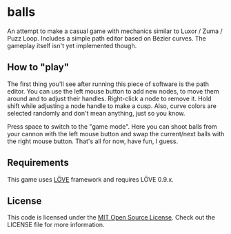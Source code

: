 # balls

An attempt to make a casual game with mechanics similar to Luxor / Zuma / Puzz Loop. Includes a simple path editor based on Bézier curves. The gameplay itself isn't yet implemented though.

## How to "play"

The first thing you'll see after running this piece of software is the path editor. You can use the left mouse button to add new nodes, to move them around and to adjust their handles. Right-click a node to remove it. Hold shift while adjusting a node handle to make a cusp. Also, curve colors are selected randomly and don't mean anything, just so you know.

Press space to switch to the "game mode". Here you can shoot balls from your cannon with the left mouse button and swap the current/next balls with the right mouse button. That's all for now, have fun, I guess.

## Requirements

This game uses [LÖVE][LOVE] framework and requires LÖVE 0.9.x.

## License

This code is licensed under the [MIT Open Source License][MIT]. Check out the LICENSE file for more information.

[LOVE]: https://love2d.org/
[MIT]: http://www.opensource.org/licenses/mit-license.html
